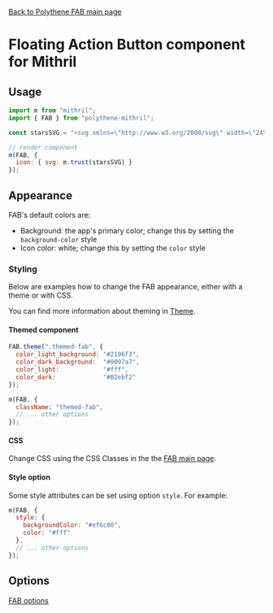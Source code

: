 [Back to Polythene FAB main page](FAB.md)

# Floating Action Button component for Mithril



## Usage

~~~javascript
import m from "mithril";
import { FAB } from "polythene-mithril";

const starsSVG = "<svg xmlns=\"http://www.w3.org/2000/svg\" width=\"24\" height=\"24\" viewBox=\"0 0 24 24\"><path d=\"M11.99 2C6.47 2 2 6.48 2 12s4.47 10 9.99 10C17.52 22 22 17.52 22 12S17.52 2 11.99 2zm4.24 16L12 15.45 7.77 18l1.12-4.81-3.73-3.23 4.92-.42L12 5l1.92 4.53 4.92.42-3.73 3.23L16.23 18z\"/></svg>";

// render component
m(FAB, {
  icon: { svg: m.trust(starsSVG) }
});
~~~



## Appearance

FAB's default colors are:

* Background: the app's primary color; change this by setting the `background-color` style
* Icon color: white; change this by setting the `color` style


### Styling

Below are examples how to change the FAB appearance, either with a theme or with CSS.

You can find more information about theming in [Theme](Theme.md).

#### Themed component

~~~javascript
FAB.theme(".themed-fab", {
  color_light_background: "#2196f3",
  color_dark_background:  "#0097a7",
  color_light:            "#fff",
  color_dark:             "#B2ebf2"
});

m(FAB, {
  className: "themed-fab",
  // ... other options
});
~~~

#### CSS

Change CSS using the CSS Classes in the the [FAB main page](FAB.md).

#### Style option

Some style attributes can be set using option `style`. For example:

~~~javascript
m(FAB, {
  style: {
    backgroundColor: "#ef6c00",
    color: "#fff"
  },
  // ... other options
});
~~~



## Options

[FAB options](FAB.md)

